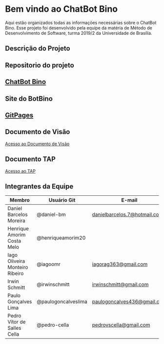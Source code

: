 <h1>Bem vindo ao ChatBot Bino</h1>

<p>Aqui estão organizados todas as informações necessárias sobre o ChatBot Bino. Esse projeto foi desenvolvido pela equipe da matéria de Método de Desenvolvimento de Software, turma 2019/2 da Universidade de Brasília.</p>

<h2>Descrição do Projeto</h2>

<h2>Repositorio do projeto<h2>
  
[ChatBot Bino](https://github.com/ChatBot-Bino)

<h2>Site do BotBino<h2>

[GitPages](https://chatbot-bino.github.io/)

<h2>Documento de Visão</h2>

[Acesso ao Documento de Visão](https://github.com/ChatBot-Bino/Bot-Bino/wiki/Documento-de-Vis%C3%A3o)

<h2>Documento TAP</h2>

[Acesso ao TAP](https://github.com/ChatBot-Bino/Bot-Bino/wiki/TAP---Termo-de-Abertura-do-Projeto)

<h2>Integrantes da Equipe</h2>

| Membro | Usuário Git | E-mail |
| --- | --- | --- |
| Daniel Barcelos Moreira | @daniel-bm | danielbarcelos.7@hotmail.com |
| Henrique Amorim Costa Melo | @henriqueamorim20 | |
| Iago Oliveira Monteiro Ribeiro | @iagoomr |  iagorag363@gmail.com |
| Irwin Schmitt | @irwinschmitt | irwinschmitt@gmail.com |
| Paulo Gonçalves Lima | @paulogoncalveslima | paulogoncalves436@gmail.com |
| Pedro Vítor de Salles Cella | @pedro-cella | pedrovscella@gmail.com | 
